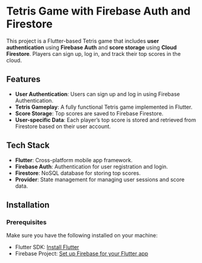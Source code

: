 # Tetris Game with Firebase Auth and Firestore

This project is a Flutter-based Tetris game that includes **user authentication** using **Firebase Auth** and **score storage** using **Cloud Firestore**. Players can sign up, log in, and track their top scores in the cloud.

## Features

- **User Authentication**: Users can sign up and log in using Firebase Authentication.
- **Tetris Gameplay**: A fully functional Tetris game implemented in Flutter.
- **Score Storage**: Top scores are saved to Firebase Firestore.
- **User-specific Data**: Each player’s top score is stored and retrieved from Firestore based on their user account.

## Tech Stack

- **Flutter**: Cross-platform mobile app framework.
- **Firebase Auth**: Authentication for user registration and login.
- **Firestore**: NoSQL database for storing top scores.
- **Provider**: State management for managing user sessions and score data.

## Installation

### Prerequisites

Make sure you have the following installed on your machine:

- Flutter SDK: [Install Flutter](https://flutter.dev/docs/get-started/install)
- Firebase Project: [Set up Firebase for your Flutter app](https://firebase.flutter.dev/docs/overview)

